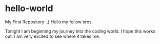 # hello-world
My First Repository :,)
Hello my fellow bros

Tonight I am beginning my journey into the coding world. 
I hope this works out. I am very excited to see where it takes me.
